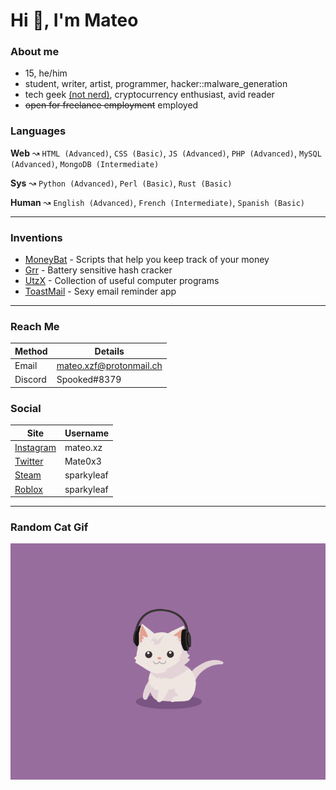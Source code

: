 # Hi 👋, I'm Mateo #

### About me ###

- 15, he/him
- student, writer, artist, programmer, hacker::malware_generation
- tech geek [(not nerd)](geek-nerd-dork-dweeb.png), cryptocurrency enthusiast, avid reader
- ~~open for freelance employment~~ employed


### Languages ###

**Web** ↝ `HTML (Advanced)`, `CSS (Basic)`, `JS (Advanced)`, `PHP (Advanced)`, `MySQL (Advanced)`, `MongoDB (Intermediate)`

**Sys** ↝ `Python (Advanced)`, `Perl (Basic)`, `Rust (Basic)`

**Human** ↝ `English (Advanced)`, `French (Intermediate)`, `Spanish (Basic)`

---

### Inventions ###

- [MoneyBat](https://github.com/wolfrust/MoneyBat) - Scripts that help you keep track of your money
- [Grr](https://github.com/wolfrust/Grr) - Battery sensitive hash cracker
- [UtzX](https://github.com/wolfrust/UtzX) - Collection of useful computer programs
- [ToastMail](https://toastmail.xyz) - Sexy email reminder app

---

### Reach Me ###

| Method      | Details     |
| ----------- | ----------- |
| Email       | mateo.xzf@protonmail.ch |
| Discord     | Spooked#8379    |



### Social ###

| Site | Username |
|------| ---------|
| [Instagram](https://instagram.com/mateo.xz) | mateo.xz |
| [Twitter](https://twitter.com/Mate0x3) | Mate0x3 |
| [Steam](https://steamcommunity.com/profiles/76561199192135877) | sparkyleaf |
| [Roblox](https://www.roblox.com/users/2764136705/profile) | sparkyleaf |

---

### Random Cat Gif ###
<img src='random_cat.gif' alt='Cute Cat'>
